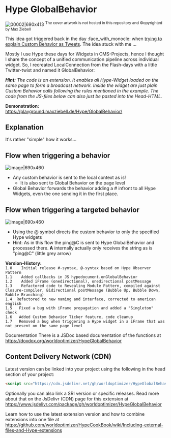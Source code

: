 # Hype GlobalBehavior

![00002|690x413](https://playground.maxziebell.de/Hype/GlobalBehavior/HypeGlobalBehavior.jpg?v3)
<sup>The cover artwork is not hosted in this repository and &copy;opyrighted by Max Ziebell</sup>

This idea got triggered back in the day :face_with_monocle: when <a href="https://forums.tumult.com/t/outdated-tutorials/2546/4)">trying to explain Custom Behavior as Tweets</a>. The idea stuck with me …

Mostly I use Hype these days for Widgets in CMS-Projects, hence I thought I share the concept of a unified communication pipeline across individual widget. So, I recreated LocalConnection from the Flash-days with a little Twitter-twist and named it GlobalBehavior:

_**Hint:** The code is an extension. It enables all Hype-Widget loaded on the same page to form a broadcast network. Inside the widget are just plain Custom Behavior calls following the rules mentioned in the example. The code from the JS-files below can also just be pasted into the Head-HTML._

**Demonstration:**\
https://playground.maxziebell.de/Hype/GlobalBehavior/

Explanation
---
It's rather "simple" how it works…

## Flow when triggering a behavior
![image|690x460](https://forums.tumult.com/uploads/db2156/original/3X/c/0/c03f410a38e178b4884eced61bf95271f40d29fc.pngg) 

* Any custom behavior is sent to the local context as is!
  * It is also sent to Global Behavior on the page level
* Global Behavior forwards the behavior adding a # infront to all Hype Widgets, even the one sending it in the first place.

## Flow when triggering a targeted behavior
![image|690x460](https://forums.tumult.com/uploads/db2156/original/3X/0/a/0a8ee5eedbbf9d9742d8598610d81b20a5fa72f4.png) 

* Using the @ symbol directs the custom behavior to only the specified Hype widgets
* Hint: As in this flow the ping@C is sent to Hype GlobalBehavior and processed there. **A** internally actually only receives the string as is "ping@C" (little grey arrow)

**Version-History:**\
`1.0	Initial release #-syntax, @-syntax based on Hype Observer Pattern`\
`1.1	Added callbacks in JS hypedocument.onGlobalBehavior`\
`1.2	Added iFrame (onedirectional), onedirectional postMessage`\
`1.3	Refactored code to Revealing Module Pattern, compiled against Closure-compiler, Bidirectional postMessage (Bubble Up, Bubble Down, Bubble Branching)`\
`1.4  Refactored to new naming and interface, corrected to american english`\
`1.5   Fixed a bug with iFrame propagation and added a "Singleton" check`\
`1.6   Added Custom Behavior Ticker feature, code cleanup`\
`1.7   Removed a bug when triggering a Hype widget in a iFrame that was not present on the same page level`

Documentation
There is a JSDoc based documentation of the functions at https://doxdox.org/worldoptimizer/HypeGlobalBehavior

Content Delivery Network (CDN)
--
Latest version can be linked into your project using the following in the head section of your project:
```html
<script src="https://cdn.jsdelivr.net/gh/worldoptimizer/HypeGlobalBehavior/HypeGlobalBehavior.min.js"></script>
```

Optionally you can also link a SRI version or specific releases. 
Read more about that on the JsDelivr (CDN) page for this extension at https://www.jsdelivr.com/package/gh/worldoptimizer/HypeGlobalBehavior

Learn how to use the latest extension version and how to combine extensions into one file at
https://github.com/worldoptimizer/HypeCookBook/wiki/Including-external-files-and-Hype-extensions
